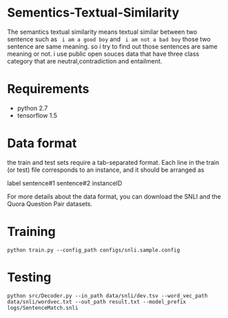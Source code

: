 # Sementics-Textual-Similarity
The semantics textual similarity means textual similar between two sentence such as ``` i am a good boy``` and ``` i am not a bad boy``` those two sentence are same meaning. so i try to find out those sentences are same meaning or not. i use public open souces data that have three class category that are neutral,contradiction and entailment. 

# Requirements
- python 2.7
- tensorflow 1.5

# Data format
the train and test sets require a tab-separated format. Each line in the train (or test) file corresponds to an instance, and it should be arranged as

label sentence#1 sentence#2 instanceID

For more details about the data format, you can download the SNLI and the Quora Question Pair datasets.

# Training
```
python train.py --config_path configs/snli.sample.config
```

# Testing
```
python src/Decoder.py --in_path data/snli/dev.tsv --word_vec_path data/snli/wordvec.txt --out_path result.txt --model_prefix logs/SentenceMatch.snli
```
